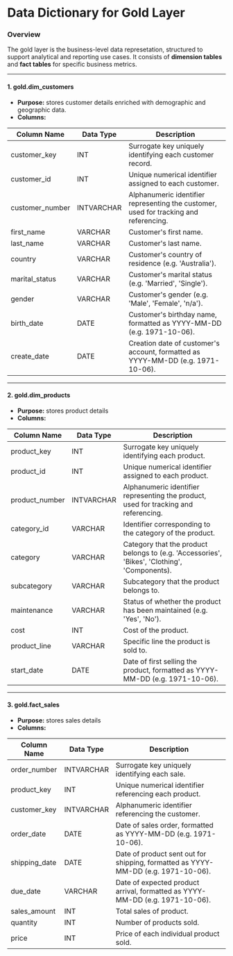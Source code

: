 # Data Dictionary for Gold Layer 
### Overview
The gold layer is the business-level data represetation, structured to support analytical and reporting use cases. It consists of __dimension tables__
and __fact tables__ for specific business metrics.

---

#### 1. gold.dim_customers
- __Purpose:__ stores customer details enriched with demographic and geographic data.
- __Columns:__

| Column Name   | Data Type | Description |
|---------------|-----------|-------------|
| customer_key | INT | Surrogate key uniquely identifying each customer record. |
| customer_id | INT | Unique numerical identifier assigned to each customer. |
| customer_number | INTVARCHAR | Alphanumeric identifier representing the customer, used for tracking and referencing. |
| first_name | VARCHAR | Customer's first name. |
| last_name | VARCHAR | Customer's last name. |
| country | VARCHAR | Customer's country of residence (e.g. 'Australia'). |
| marital_status | VARCHAR | Customer's marital status (e.g. 'Married', 'Single').|
| gender | VARCHAR | Customer's gender (e.g. 'Male', 'Female', 'n/a'). |
| birth_date | DATE | Customer's birthday name, formatted as YYYY-MM-DD (e.g. 1971-10-06). |
| create_date | DATE | Creation date of customer's account, formatted as YYYY-MM-DD (e.g. 1971-10-06). |

---

#### 2. gold.dim_products
- __Purpose:__ stores product details
- __Columns:__

| Column Name   | Data Type | Description |
|---------------|-----------|-------------|
| product_key | INT | Surrogate key uniquely identifying each product. |
| product_id | INT | Unique numerical identifier assigned to each product. |
| product_number | INTVARCHAR | Alphanumeric identifier representing the product, used for tracking and referencing. |
| category_id | VARCHAR | Identifier corresponding to the category of the product. |
| category | VARCHAR | Category that the product belongs to (e.g. 'Accessories', 'Bikes', 'Clothing', 'Components). |
| subcategory | VARCHAR | Subcategory that the product belongs to. |
| maintenance | VARCHAR | Status of whether the product has been maintained (e.g. 'Yes', 'No'). |
| cost | INT | Cost of the product. |
| product_line | VARCHAR | Specific line the product is sold to. |
| start_date | DATE | Date of first selling the product, formatted as YYYY-MM-DD (e.g. 1971-10-06). |

---

#### 3. gold.fact_sales
- __Purpose:__ stores sales details
- __Columns:__

| Column Name   | Data Type | Description |
|---------------|-----------|-------------|
| order_number | INTVARCHAR | Surrogate key uniquely identifying each sale. |
| product_key | INT | Unique numerical identifier referencing each product. |
| customer_key | INTVARCHAR | Alphanumeric identifier referencing the customer. |
| order_date | DATE | Date of sales order, formatted as YYYY-MM-DD (e.g. 1971-10-06). |
| shipping_date | DATE | Date of product sent out for shipping, formatted as YYYY-MM-DD (e.g. 1971-10-06). |
| due_date | VARCHAR | Date of expected product arrival, formatted as YYYY-MM-DD (e.g. 1971-10-06). |
| sales_amount | INT | Total sales of product. |
| quantity | INT | Number of products sold. |
| price | INT | Price of each individual product sold. |
